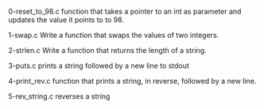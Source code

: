 0-reset_to_98.c function that takes a pointer to an int as parameter and updates the value it points to to 98.

1-swap.c Write a function that swaps the values of two integers.

2-strlen.c Write a function that returns the length of a string.

3-puts.c prints a string followed by a new line to stdout

4-print_rev.c function that prints a string, in reverse, followed by a new line.

5-rev_string.c reverses a string


